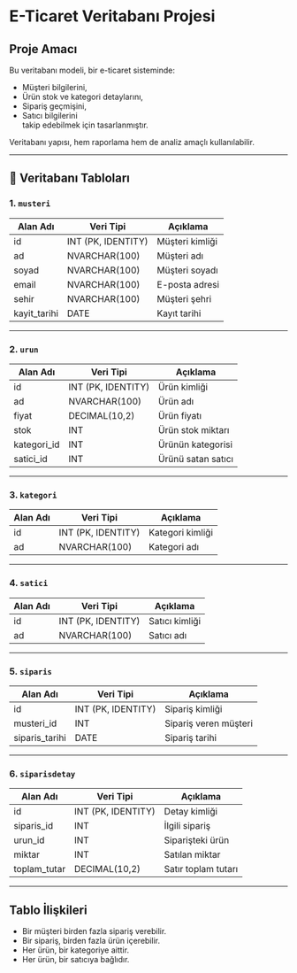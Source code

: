 #  E-Ticaret Veritabanı Projesi

## Proje Amacı

Bu veritabanı modeli, bir e-ticaret sisteminde:
- Müşteri bilgilerini,
- Ürün stok ve kategori detaylarını,
- Sipariş geçmişini,
- Satıcı bilgilerini  
takip edebilmek için tasarlanmıştır.

Veritabanı yapısı, hem raporlama hem de analiz amaçlı kullanılabilir.

---

## 🧩 Veritabanı Tabloları

### 1. `musteri`
| Alan Adı | Veri Tipi | Açıklama |
|-----------|------------|----------|
| id | INT (PK, IDENTITY) | Müşteri kimliği |
| ad | NVARCHAR(100) | Müşteri adı |
| soyad | NVARCHAR(100) | Müşteri soyadı |
| email | NVARCHAR(100) | E-posta adresi |
| sehir | NVARCHAR(100) | Müşteri şehri |
| kayit_tarihi | DATE | Kayıt tarihi |

---

### 2. `urun`
| Alan Adı | Veri Tipi | Açıklama |
|-----------|------------|----------|
| id | INT (PK, IDENTITY) | Ürün kimliği |
| ad | NVARCHAR(100) | Ürün adı |
| fiyat | DECIMAL(10,2) | Ürün fiyatı |
| stok | INT | Ürün stok miktarı |
| kategori_id | INT  | Ürünün kategorisi |
| satici_id | INT | Ürünü satan satıcı |

---

### 3. `kategori`
| Alan Adı | Veri Tipi | Açıklama |
|-----------|------------|----------|
| id | INT (PK, IDENTITY) | Kategori kimliği |
| ad | NVARCHAR(100) | Kategori adı |

---

### 4. `satici`
| Alan Adı | Veri Tipi | Açıklama |
|-----------|------------|----------|
| id | INT (PK, IDENTITY) | Satıcı kimliği |
| ad | NVARCHAR(100) | Satıcı adı |

---

### 5. `siparis`
| Alan Adı | Veri Tipi | Açıklama |
|-----------|------------|----------|
| id | INT (PK, IDENTITY) | Sipariş kimliği |
| musteri_id | INT  | Sipariş veren müşteri |
| siparis_tarihi | DATE | Sipariş tarihi |

---

### 6. `siparisdetay`
| Alan Adı | Veri Tipi | Açıklama |
|-----------|------------|----------|
| id | INT (PK, IDENTITY) | Detay kimliği |
| siparis_id | INT  | İlgili sipariş |
| urun_id | INT  | Siparişteki ürün |
| miktar | INT | Satılan miktar |
| toplam_tutar | DECIMAL(10,2) | Satır toplam tutarı |

---

##  Tablo İlişkileri 

- Bir müşteri birden fazla sipariş verebilir.  
- Bir sipariş, birden fazla ürün içerebilir.  
- Her ürün, bir kategoriye aittir.  
- Her ürün, bir satıcıya bağlıdır.  

